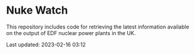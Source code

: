 # Nuke Watch

This repository includes code for retrieving the latest information available on the output of EDF nuclear power plants in the UK.

Last updated: 2023-02-16 03:12